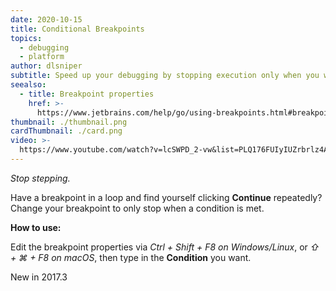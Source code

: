 ```yaml
---
date: 2020-10-15
title: Conditional Breakpoints
topics:
  - debugging
  - platform
author: dlsniper
subtitle: Speed up your debugging by stopping execution only when you want to.
seealso:
  - title: Breakpoint properties
    href: >-
      https://www.jetbrains.com/help/go/using-breakpoints.html#breakpoint-properties
thumbnail: ./thumbnail.png
cardThumbnail: ./card.png
video: >-
  https://www.youtube.com/watch?v=lcSWPD_2-vw&list=PLQ176FUIyIUZrbrlz4AY1V8VzBJKZyVlW&index=26
---
```

*Stop stepping.*

Have a breakpoint in a loop and find yourself clicking **Continue**
repeatedly? Change your breakpoint to only stop when a condition is met.

**How to use:**

Edit the breakpoint properties via *Ctrl + Shift + F8 on Windows/Linux*,
or *⇧ + ⌘ + F8 on macOS*, then type in the **Condition** you want.

<span class="tag is-rounded">New in 2017.3</span>
